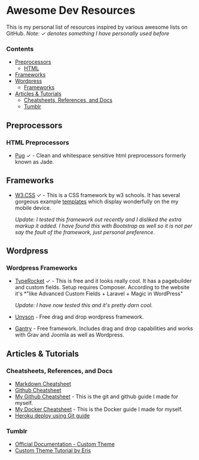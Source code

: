 # Awesome Dev Resources
This is my personal list of resources inspired by various awesome lists on GitHub. 
*Note: ✓ denotes something I have personally used before*
### Contents
- [Preprocessors](#preprocessors)
  - [HTML](#html-preprocessors)
- [Frameworks](#frameworks)
- [Wordpress](#wordpress)
  - [Frameworks](#wordpress-frameworks)
- [Articles & Tutorials](#articles--tutorials)
  - [Cheatsheets, References, and Docs](#cheatsheets-references-and-docs) 
  - [Tumblr](#tumblr)

## Preprocessors
### HTML Preprocessors
* [Pug](https://pugjs.org/) ✓ - Clean and whitespace sensitive html preprocessors formerly known as Jade.

## Frameworks
* [W3.CSS](https://www.w3schools.com/w3css/) ✓ - This is a CSS framework by w3 schools. It has several gorgeous example [templates](https://www.w3schools.com/w3css/w3css_templates.asp) which display wonderfully on the my mobile device. 

  *Update: I tested this framework out recently and I disliked the extra markup it added. I have found this with Bootstrap as well so it is not per say the fault of the framework, just personal preference.*

## Wordpress
### Wordpress Frameworks
* [TypeRocket](https://typerocket.com/) ✓ - This is free and it looks really cool. It has a pagebuilder and custom fields. Setup requires Composer. According to the website it's *"like Advanced Custom Fields + Laravel + Magic in WordPress"

  *Update: I have now tested this and it's pretty darn cool.* 
* [Unyson](http://unyson.io/) - Free drag and drop wordpress framework.
* [Gantry](http://gantry.org/) - Free framework. Includes drag and drop capabilities and works with Grav and Joomla as well as Wordpress.

## Articles & Tutorials
### Cheatsheets, References, and Docs
* [Markdown Cheatsheet](https://github.com/adam-p/markdown-here/wiki/Markdown-Cheatsheet) 
* [Github Cheatsheet](https://services.github.com/on-demand/downloads/github-git-cheat-sheet.pdf) 
* [My Github Cheatsheet](https://github.com/sboueydev/github-cheatsheet) - This is the git and github guide I made for myself.
* [My Docker Cheatsheet](https://github.com/sboueydev/docker-cheatsheet) - This is the Docker guide I made for myself.
* [Heroku deploy using Git guide](https://devcenter.heroku.com/articles/git)
### Tumblr
* [Official Documentation - Custom Theme](https://www.tumblr.com/docs/en/custom_themes)
* [Custom Theme Tutorial by Eris](http://themesbyeris.tumblr.com/tutorial01)

